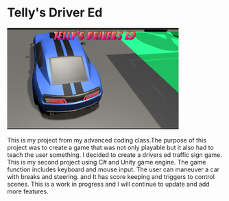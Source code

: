# Telly's Driver Ed

<img src = "/TitleScreenShot.png" width = "400">

This is my project from my advanced coding class.The purpose of this project was to create a game that was not only playable but it also had to teach the user something. I decided to create a drivers ed traffic sign game. This is my second project using C# and Unity game engine. The game function includes keyboard and mouse input. The user can maneuver a car with breaks and steering. and It has score keeping and triggers to control scenes.  This is a work in progress and I will continue to update and add more features. 
